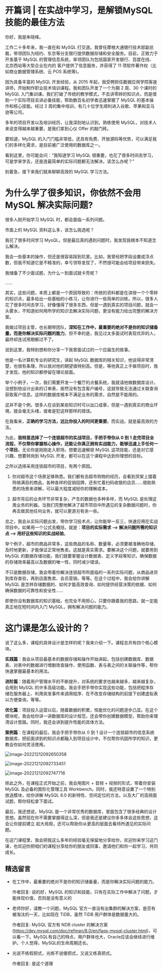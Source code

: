 

# 开篇词 \| 在实战中学习，是解锁MySQL技能的最佳方法

你好，我是朱晓峰。

工作二十多年来，我一直在和 MySQL 打交道。我曾任摩根大通银行技术部副总裁，带领团队为纽约、东京等分支银行提供数据存储和安全服务。目前，正致力于开发基于 MySQL 的管理信息系统，率领团队为包括国家开发银行、百度在线、北京西站等大型企业在内的 客户提供了信息服务，并获得了 11 项软件著作权（比如商业数据管理系统、云 POS 系统等)。

因为具备丰富的 MySQL 开发经验，从 2015 年起，我受聘担任数据应用学院客座讲师，开始制作职业技术培训课程。我和团队开发了一个为期 2 周、30 个课时的 MySQL 入门集训课。我们打破了传统的教学模式，不去讲零碎的知识点，而是借助一个实际项目去讲必备技能，帮助数百名初学者迅速掌握了 MySQL 的基本操作和核心技能。经过 2 周的集中培训，有几十位学生顺利进入谷歌、苹果和亚马逊等公司。

多年的项目开发以及培训经历，让我深刻地认识到，熟练使用 MySQL，对技术人来说变得越来越重要，是我们拿到心仪 Offer 的敲门砖。

要知道，MySQL 的入门门槛非常低，还具有免费、开放源码等优势，可以满足我们的多样化需求，是目前被广泛使用的数据库之一。

看到这里，你可能会问：“我知道学习 MySQL 很重要，也花了很多时间去学习，可是学来学去，还是连最简单的实际问题都无法解决，该怎么办呢？”

别着急，接下来我们就来聊聊高效的 MySQL 学习方法。

# 为什么学了很多知识，你依然不会用 MySQL 解决实际问题?

很多人刚开始学习 MySQL 时，都会面临一系列问题。

市面上的 MySQL 资料这么多，该怎么挑选呢？

我花了很多时间学习 MysQL，但是最后真的遇到问题时，我发现我根本不知道怎么解决。

我会一些基本的操作，但还是很容易踩到坑里。比如，我曾经把字段设置成浮点数，但我不知道它是不精准的，幸亏领导发现了，不然很可能会给项目带来损失。

我储备了不少面试题，为什么一到面试就卡壳呢？

……

其实，这些问题，本质上都是一个原因导致的：传统的资料都是在讲授一个个零碎的知识点，最多给出一些基础的小练习，让你进行一些简单的训练。所以，很多人花了很多时间去学习，好像懂得了很多东西，但是一遇到真实的项目问题，就会一头雾水，不知道如何用所学的知识去解决实际问题，更没有能力给出完整的解决方案。

我做过项目主管，也长期带团队，**深知在工作中，最重要的绝对不是你的知识储备量，而是你解决实际问题的能力**。但不幸的是，我见过太多面试时表现优异的人，最终却连试用期都过不了。

说到这里，我特别想和你分享一下我曾面试过的一个应届生的故事。

他是一名计算机专业的研究生，讲起 MySQL 数据库的相关知识，他说得非常清楚，也很有条理，所以我对他的期望值特别高。但是，等他真正上手做项目时，我才发现，他的知识都停留在理论层面。

举个小例子，一次，我们需要开发一个餐厅的点餐系统，我就请他做数据库设计。没想到他设计出来的订单表，居然没有包含客户编号，这就导致无法通过关联查询获取客户信息。这样的数据库根本不满足业务的需求，自然是不能用的。

这并不是个例，很多人在谈到某些知识时可以出口成章，但是一遇到真实的商业环境，就会毫无头绪，或者是犯这样那样的错误。

在我看来，**正确的学习方法，远比你投入的时间更重要**。而实战，就是最高效的方法。

为此，**我特意选择了一个连锁超市的实战项目，手把手带你从 0 到 1 走完项目全流程，不仅帮你掌握核心操作，还能让你真正拥有实战能力，能够迅速上手任何一个项目**。无论你是刚刚走入职场，想要迅速解锁 MySQL 这项技能，还是对它感兴趣，想要转岗到 MySQL 开发，都可以在这个课程中达到你理想的目标。

之所以选择采用连锁超市的项目，有两个原因。

1.  你对超市这个场景足够熟悉。我们都有去超市购物的经历，会看到货架上摆着玲琅满目的商品，各种各样的促销招牌，还有忙着扫码收银的店员……借助熟悉的场景来讲解，可以最大程度减轻你的理解成本。

2.  超市背后的业务环节非常复杂，产生的数据也多种多样，而 MySQL 是处理这类业务的利器。当我们完整地解决了超市项目中所遇见的复杂数据问题时，你再去做其他任何业务，就可以更游刃有余一些。

总之，我会从实际问题出发，带你学习技术点，让你能举一反三，快速应用在实战项目中。如果用一个公式去概括，就是：**项目的实际需求 --&gt; 解决问题所需的知识点 --&gt; 用好这些知识的实战经验**。

举个例子，超市的商品非常多，这些商品的名称、数量等，必须要被准确地存储、及时地更新，才能保证正常地售卖。这就是真实需求。要解决这个问题，就要用到 MySQL 的数据存储功能，我们就要掌握设计数据表、定义字段等知识，确保数据的存储效率最高以及数据的唯一性，同时减少错误。

不只是数据存储，我会带着你解决连锁超市所面临的一系列实际问题，从商品进货到库存查验，再到店面售卖、会员营销，等等。在这个过程中，我会给你讲解 MySQL 是怎样存储数据的、如何才能高效查询、如何提供经营决策的依据、如何确保数据的可靠性和安全性……

即使你没有数据库的知识基础，也完全不用担心，只要你跟着我的思路，就一定能真正地在短时间内入门 MySQL，拥有解决问题的能力。

# 这门课是怎么设计的？

说了这么多，课程的具体设计是怎样的呢？我来介绍一下。课程总共有四个核心模块。

**实践篇**：我会从项目最基本的数据存储和操作开始讲起，包括创建数据库、数据表、对表中的数据进行增删改查操作、使用函数、表与表之间的关联操作等，帮你快速掌握最基本的用法。

**进阶篇**：随着用户管理水平的不断提升，对系统的要求也越来越多，越来越复杂，会用到 MySQL 的许多高级功能。我会手把手带你实现这些功能，包括把程序存储在服务器上、利用突发事件来调用程序、在不改变存储结构的前提下创建虚拟表以方便查询，等等。

**优化篇**：项目投入运营以后，随着数据的积累，性能优化的问题逐步凸显。在这个模块呢，我会给你讲一讲数据库的设计规范，还会带你创建数据模型，帮助你来理清设计思路。同时，我还会讲到提升性能的具体方法。

**案例篇**：在课程的最后，我会手把手带你从 0 到 1 设计一个连锁超市的信息系统数据库，把前面讲到的知识点都融入到项目设计中，不仅帮你巩固所学的知识，更教会你如何灵活使用。

![image-20221212092650358](%E5%BC%80%E7%AF%87%E8%AF%8D%20%E5%9C%A8%E5%AE%9E%E6%88%98%E4%B8%AD%E5%AD%A6%E4%B9%A0%EF%BC%8C%E6%98%AF%E8%A7%A3%E9%94%81%20MySQL%20%E6%8A%80%E8%83%BD%E7%9A%84%E6%9C%80%E4%BD%B3%E6%96%B9%E6%B3%95.resource/image-20221212092650358.png)

![image-20221212092733451](%E5%BC%80%E7%AF%87%E8%AF%8D%20%E5%9C%A8%E5%AE%9E%E6%88%98%E4%B8%AD%E5%AD%A6%E4%B9%A0%EF%BC%8C%E6%98%AF%E8%A7%A3%E9%94%81%20MySQL%20%E6%8A%80%E8%83%BD%E7%9A%84%E6%9C%80%E4%BD%B3%E6%96%B9%E6%B3%95.resource/image-20221212092733451-1670808456727-3.png)

![image-20221212092747716](%E5%BC%80%E7%AF%87%E8%AF%8D%20%E5%9C%A8%E5%AE%9E%E6%88%98%E4%B8%AD%E5%AD%A6%E4%B9%A0%EF%BC%8C%E6%98%AF%E8%A7%A3%E9%94%81%20MySQL%20%E6%8A%80%E8%83%BD%E7%9A%84%E6%9C%80%E4%BD%B3%E6%96%B9%E6%B3%95.resource/image-20221212092747716.png)

除此之外，在课程正式开始之前，我会用图片 + 音频 + 视频的形式，带着你安装 MySQL 及必备的图形化管理工具 Workbench。同时，我还特意设置了一个特别放送模块，给你讲解 MySQL 8.0 的新特性、空间定位的方法，以及大厂的高频面试题，帮你轻松拿下面试。

最后，我还想说，MySQL 是一个非常优秀的数据库，里面包含了很多经典的设计思想。虽然现在你不需要掌握得这么深，但是我还是建议你多多体会这些思想，这会让你提前建立 起大局观，还可以帮助你从更高的层面去看待所遇见的实际问题。

在这门课程里，我会把我这么多年的经验毫无保留地分享给你，欢迎你来学习这门课，也欢迎你把咱们的课程分享给你的朋友或同事，邀请他们和你一起学习，共同成长。

## 精选留言

- 在工作中，最重要的绝对不是你的知识储备量，而是你解决实际问题的能力。

  作者回复: 说的好，MySQL 的知识和技能，只有在实际工作中解决了问题，才能体现价值，否则是没有意义的

- 老师你好，请教一个问题，MySQL 官方一直没有出集群的解决方案，是否有被淘汰的一天，比如现在 TiDB，虽然 TiDB 用户群体是数据量大的。

  作者回复: MySQL 官方有 NDB cluster 的解决方案(https://dev.mysql.com/doc/refman/8.0/en/faqs-mysql-cluster.html)，可以看一下。MySQL有自己的特点，用户群体也大，Oracle应该会继续进行维护。个人觉得，MySQL的生命周期还长。

- 光说不练假把式，光练不说傻把式，又说又练真把式。

  作者回复: 是这个道理